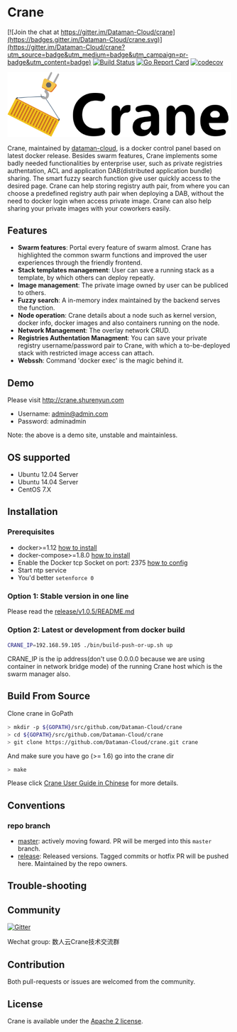 # Crane

[![Join the chat at https://gitter.im/Dataman-Cloud/crane](https://badges.gitter.im/Dataman-Cloud/crane.svg)](https://gitter.im/Dataman-Cloud/crane?utm_source=badge&utm_medium=badge&utm_campaign=pr-badge&utm_content=badge)
[![Build Status](https://travis-ci.org/Dataman-Cloud/crane.svg?branch=master)](https://travis-ci.org/Dataman-Cloud/crane)
[![Go Report Card](https://goreportcard.com/badge/github.com/Dataman-Cloud/crane)](https://goreportcard.com/report/github.com/Dataman-Cloud/crane)
[![codecov](https://codecov.io/gh/Dataman-Cloud/crane/branch/master/graph/badge.svg)](https://codecov.io/gh/Dataman-Cloud/crane)

![Crane](doc/img/crane-logo-black.png)


Crane, maintained by [dataman-cloud](https://github.com/Dataman-Cloud), is a docker control panel based on latest docker release. Besides swarm features, Crane implements some badly needed functionalities by enterprise user, such as private registries authentation, ACL and application DAB(distributed application bundle) sharing. The smart fuzzy search function give user quickly access to the desired page. Crane can help storing registry auth pair, from where you can choose a predefined registry auth pair when deploying a DAB, without the need to docker login when access private image. Crane can also help sharing your private images with your coworkers easily.

## Features

  * **Swarm features**: Portal every feature of swarm almost. Crane has highlighted the common swarm functions and improved the user experiences through the friendly frontend.
  * **Stack templates management**: User can save a running stack as a template, by which others can deploy repeatly.
  * **Image management**: The private image owned by user can be publiced to others.
  * **Fuzzy search**: A in-memory index maintained by the backend serves the function.
  * **Node operation**: Crane details about a node such as kernel version, docker info, docker images and also containers running on the node.
  * **Network Management**: The overlay network CRUD.
  * **Registries Authentation Managment**: You can save your private registry username/password pair to Crane, with which a to-be-deployed stack with restricted image access can attach.
  * **Webssh**: Command 'docker exec' is the magic behind it.

## Demo

Please visit http://crane.shurenyun.com

* Username: admin@admin.com
* Password: adminadmin

Note: the above is a demo site, unstable and maintainless.

## OS supported

* Ubuntu 12.04 Server
* Ubuntu 14.04 Server
* CentOS 7.X

## Installation

### Prerequisites

* docker>=1.12 [how to install](https://docs.docker.com/engine/installation/)
* docker-compose>=1.8.0 [how to install](https://docs.docker.com/compose/install/)
* Enable the Docker tcp Socket on port: 2375 [how to config](https://docs.docker.com/engine/reference/commandline/dockerd/#/daemon-socket-option)
* Start ntp service
* You'd better `setenforce 0`

### Option 1: Stable version in one line

 Please read the [release/v1.0.5/README.md](release/v1.0.5/README.md)

### Option 2: Latest or development from docker build

  ```bash
  CRANE_IP=192.168.59.105 ./bin/build-push-or-up.sh up
  ```

CRANE_IP is the ip address(don't use 0.0.0.0 because we are using container in network bridge mode) of the running Crane host which is the swarm manager also.

## Build From Source

Clone crane in GoPath

  ```bash
  > mkdir -p ${GOPATH}/src/github.com/Dataman-Cloud/crane
  > cd ${GOPATH}/src/github.com/Dataman-Cloud/crane
  > git clone https://github.com/Dataman-Cloud/crane.git crane
  ```

And make sure you have go (>= 1.6) go into the crane dir

  ```bash
  > make
  ```

Please click [Crane User Guide in Chinese](https://dataman.gitbooks.io/crane/content/) for more details.

## Conventions

### repo branch
  * [master](https://github.com/Dataman-Cloud/crane/tree/master):  actively moving foward. PR will be merged into this `master` branch.
  * [release](https://github.com/Dataman-Cloud/crane/tree/release): Released versions. Tagged commits or hotfix PR will be pushed here. Maintained by the repo owners.

## Trouble-shooting

## Community

[![Gitter](https://badges.gitter.im/Dataman-Cloud/crane.svg)](https://gitter.im/Dataman-Cloud/crane?utm_source=badge&utm_medium=badge&utm_campaign=pr-badge)

Wechat group: 数人云Crane技术交流群

## Contribution

Both pull-requests or issues are welcomed from the community.

## License

Crane is available under the [Apache 2 license](./LICENSE).
